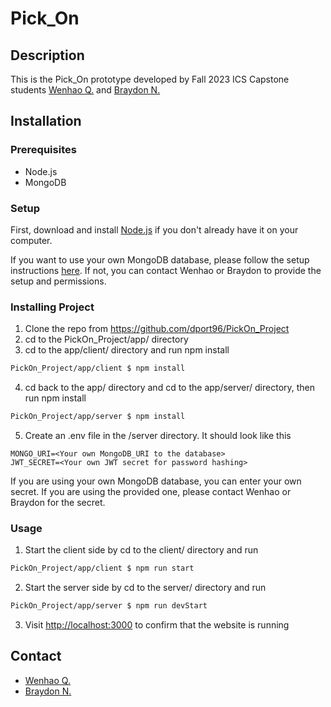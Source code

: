 # Pick_On

## Description

This is the Pick_On prototype developed by Fall 2023 ICS Capstone students [Wenhao Q.](https://github.com/wenhaoq20) and [Braydon N.](https://github.com/Breadonn)

## Installation

### Prerequisites
- Node.js
- MongoDB

### Setup

First, download and install [Node.js](https://nodejs.org/en/) if you don't already have it on your computer.

If you want to use your own MongoDB database, please follow the setup instructions [here](https://www.mongodb.com/free-cloud-database). If not, you can contact Wenhao or Braydon to provide the setup and permissions.

### Installing Project

1. Clone the repo from https://github.com/dport96/PickOn_Project
2. cd to the PickOn_Project/app/ directory
3. cd to the app/client/ directory and run npm install
```bash
PickOn_Project/app/client $ npm install
```
4. cd back to the app/ directory and cd to the app/server/ directory, then run npm install
```bash
PickOn_Project/app/server $ npm install
```
5. Create an .env file in the /server directory. It should look like this
```
MONGO_URI=<Your own MongoDB_URI to the database>
JWT_SECRET=<Your own JWT secret for password hashing>
```
If you are using your own MongoDB database, you can enter your own secret. If you are using the provided one, please contact Wenhao or Braydon for the secret.

### Usage
1. Start the client side by cd to the client/ directory and run
```bash
PickOn_Project/app/client $ npm run start
```
2. Start the server side by cd to the server/ directory and run
```bash
PickOn_Project/app/server $ npm run devStart
```
3. Visit [http://localhost:3000](http://localhost:3000) to confirm that the website is running

## Contact
- [Wenhao Q.](mailto:wenhaoq@hawaii.edu)
- [Braydon N.](mailto:braydonn@hawaii.edu)